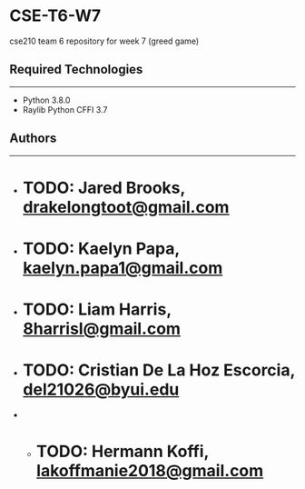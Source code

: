 # CSE-T6-W7
cse210 team 6 repository for week 7 (greed game)

## Required Technologies
---
* Python 3.8.0
* Raylib Python CFFI 3.7

## Authors
---
* # TODO: Jared Brooks, drakelongtoot@gmail.com
* # TODO: Kaelyn Papa, kaelyn.papa1@gmail.com
* # TODO: Liam Harris, 8harrisl@gmail.com
* # TODO: Cristian De La Hoz Escorcia, del21026@byui.edu
* * # TODO:  Hermann Koffi, lakoffmanie2018@gmail.com
